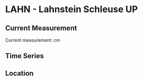 # LAHN - Lahnstein Schleuse UP

## Current Measurement

Current measurement: <Value topic="rivers/pegel-online/LAHN/Lahnstein Schleuse UP/measurementValue"/> cm

## Time Series

<TimeSeries topic="rivers/pegel-online/LAHN/Lahnstein Schleuse UP/measurementValue" period="week" />

## Location

<WorldMap>
  <Marker lat="50.308031788117525" lon="7.612956624441371" labelTopic="rivers/pegel-online/LAHN/Lahnstein Schleuse UP" />
</WorldMap>
